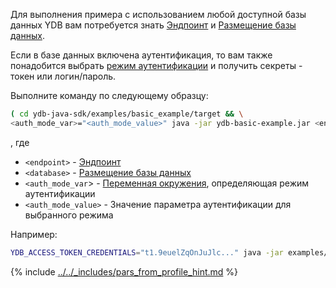 Для выполнения примера с использованием любой доступной базы данных YDB вам потребуется знать [Эндпоинт](../../../../../concepts/connect.md#endpoint) и [Размещение базы данных](../../../../../concepts/connect.md#database).

Если в базе данных включена аутентификация, то вам также понадобится выбрать [режим аутентификации](../../../../../concepts/connect.md#auth-modes) и получить секреты - токен или логин/пароль.

Выполните команду по следующему образцу:

``` bash
( cd ydb-java-sdk/examples/basic_example/target && \
<auth_mode_var>="<auth_mode_value>" java -jar ydb-basic-example.jar <endpoint>?database=<database>)
```

, где

- `<endpoint>` - [Эндпоинт](../../../../../concepts/connect.md#endpoint)
- `<database>` - [Размещение базы данных](../../../../../concepts/connect.md#database) 
- `<auth_mode_var`> - [Переменная окружения](../../../auth.md#env), определяющая режим аутентификации
- `<auth_mode_value>` - Значение параметра аутентификации для выбранного режима

Например:
``` bash
YDB_ACCESS_TOKEN_CREDENTIALS="t1.9euelZqOnJuJlc..." java -jar examples/basic_example/target/ydb-basic-example.jar grpcs://ydb.example.com:2135?database=/somepath/somelocation
```

{% include [../../_includes/pars_from_profile_hint.md](../../_includes/pars_from_profile_hint.md) %}